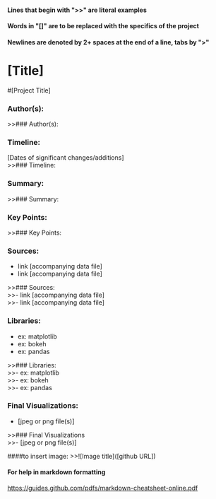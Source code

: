 #### Lines that begin with ">>" are literal examples
#### Words in "[]" are to be replaced with the specifics of the project
#### Newlines are denoted by 2+ spaces at the end of a line, tabs by ">"

# [Title]  
\#[Project Title]  

### Author(s):  
\>\>\#\#\# Author(s):    

### Timeline:  
[Dates of significant changes/additions]  
\>\>\#\#\# Timeline:    

### Summary:
\>\>\#\#\# Summary:    

### Key Points:  
\>\>\#\#\# Key Points:     

### Sources:  
- link [accompanying data file]
- link [accompanying data file]

\>\>\#\#\# Sources:    
\>\>\- link [accompanying data file]  
\>\>\- link [accompanying data file]

### Libraries:  
- ex: matplotlib
- ex: bokeh
- ex: pandas

\>\>\#\#\# Libraries:  
\>\>\- ex: matplotlib  
\>\>\- ex: bokeh  
\>\>\- ex: pandas  

### Final Visualizations:  
- [jpeg or png file(s)]

\>\>\#\#\# Final Visualizations    
\>\>\- [jpeg or png file(s)]  

####to insert image:
\>\>!\[Image title]([github URL])


#### For help in markdown formatting
https://guides.github.com/pdfs/markdown-cheatsheet-online.pdf
